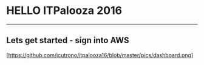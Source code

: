 # HELLO ITPalooza 2016

----
## Lets get started - sign into AWS
[https://github.com/jcutrono/itpalooza16/blob/master/pics/dashboard.png]